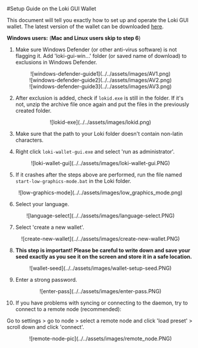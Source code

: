 #Setup Guide on the Loki GUI Wallet

This document will tell you exactly how to set up and operate the Loki GUI wallet.
The latest version of the wallet can be downloaded [here](https://github.com/loki-project/loki-gui/releases).

**Windows users:** (**Mac and Linux users skip to step 6**)

1) Make sure Windows Defender (or other anti-virus software) is not flagging it. Add 'loki-gui-win...'  folder (or saved name of download) to exclusions in Windows Defender.

<center>![windows-defender-guide1](../../assets/images/AV1.png)</center>

<center>![windows-defender-guide2](../../assets/images/AV2.png)</center>

<center>![windows-defender-guide3](../../assets/images/AV3.png)</center>

2) After exclusion is added, check if `lokid.exe` is still in the folder. If it's not, unzip the archive file once again and put the files in the previously created folder.

<center>![lokid-exe](../../assets/images/lokid.png)</center>


3) Make sure that the path to your Loki folder doesn't contain non-latin characters.  

4) Right click `loki-wallet-gui.exe` and select 'run as administrator'.

<center>![loki-wallet-gui](../../assets/images/loki-wallet-gui.PNG)</center>
  
5) If it crashes after the steps above are performed, run the file named `start-low-graphics-mode.bat` in the Loki folder.

<center>![low-graphics-mode](../../assets/images/low_graphics_mode.png)</center>

6) Select your language.

<center>![language-select](../../assets/images/language-select.PNG)</center>

7) Select 'create a new wallet'.

<center>![create-new-wallet](../../assets/images/create-new-wallet.PNG)</center>

8) **This step is important! Please be careful to write down and save your seed exactly as you see it on the screen and store it in a safe location.**

<center>![wallet-seed](../../assets/images/wallet-setup-seed.PNG)</center>

9) Enter a strong password.

<center>![enter-pass](../../assets/images/enter-pass.PNG)</center>


10) If you have problems with syncing or connecting to the daemon, try to connect to a remote node (recommended):

Go to settings > go to node > select a remote node and click 'load preset' > scroll down and click 'connect'.

<center>![remote-node-pic](../../assets/images/remote_node.PNG)</center>
